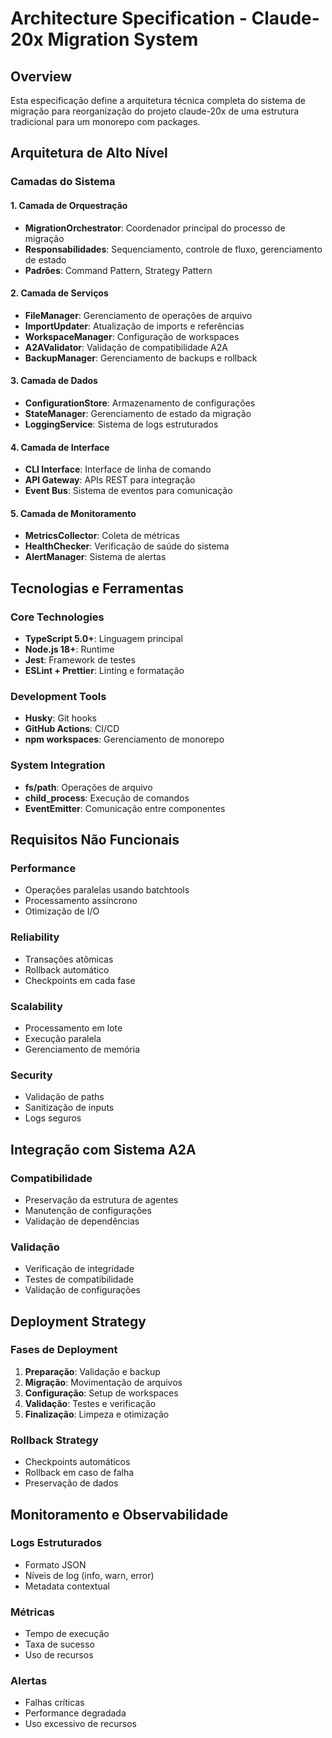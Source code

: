 # Architecture Specification - Claude-20x Migration System

## Overview
Esta especificação define a arquitetura técnica completa do sistema de migração para reorganização do projeto claude-20x de uma estrutura tradicional para um monorepo com packages.

## Arquitetura de Alto Nível

### Camadas do Sistema

#### 1. Camada de Orquestração
- **MigrationOrchestrator**: Coordenador principal do processo de migração
- **Responsabilidades**: Sequenciamento, controle de fluxo, gerenciamento de estado
- **Padrões**: Command Pattern, Strategy Pattern

#### 2. Camada de Serviços
- **FileManager**: Gerenciamento de operações de arquivo
- **ImportUpdater**: Atualização de imports e referências
- **WorkspaceManager**: Configuração de workspaces
- **A2AValidator**: Validação de compatibilidade A2A
- **BackupManager**: Gerenciamento de backups e rollback

#### 3. Camada de Dados
- **ConfigurationStore**: Armazenamento de configurações
- **StateManager**: Gerenciamento de estado da migração
- **LoggingService**: Sistema de logs estruturados

#### 4. Camada de Interface
- **CLI Interface**: Interface de linha de comando
- **API Gateway**: APIs REST para integração
- **Event Bus**: Sistema de eventos para comunicação

#### 5. Camada de Monitoramento
- **MetricsCollector**: Coleta de métricas
- **HealthChecker**: Verificação de saúde do sistema
- **AlertManager**: Sistema de alertas

## Tecnologias e Ferramentas

### Core Technologies
- **TypeScript 5.0+**: Linguagem principal
- **Node.js 18+**: Runtime
- **Jest**: Framework de testes
- **ESLint + Prettier**: Linting e formatação

### Development Tools
- **Husky**: Git hooks
- **GitHub Actions**: CI/CD
- **npm workspaces**: Gerenciamento de monorepo

### System Integration
- **fs/path**: Operações de arquivo
- **child_process**: Execução de comandos
- **EventEmitter**: Comunicação entre componentes

## Requisitos Não Funcionais

### Performance
- Operações paralelas usando batchtools
- Processamento assíncrono
- Otimização de I/O

### Reliability
- Transações atômicas
- Rollback automático
- Checkpoints em cada fase

### Scalability
- Processamento em lote
- Execução paralela
- Gerenciamento de memória

### Security
- Validação de paths
- Sanitização de inputs
- Logs seguros

## Integração com Sistema A2A

### Compatibilidade
- Preservação da estrutura de agentes
- Manutenção de configurações
- Validação de dependências

### Validação
- Verificação de integridade
- Testes de compatibilidade
- Validação de configurações

## Deployment Strategy

### Fases de Deployment
1. **Preparação**: Validação e backup
2. **Migração**: Movimentação de arquivos
3. **Configuração**: Setup de workspaces
4. **Validação**: Testes e verificação
5. **Finalização**: Limpeza e otimização

### Rollback Strategy
- Checkpoints automáticos
- Rollback em caso de falha
- Preservação de dados

## Monitoramento e Observabilidade

### Logs Estruturados
- Formato JSON
- Níveis de log (info, warn, error)
- Metadata contextual

### Métricas
- Tempo de execução
- Taxa de sucesso
- Uso de recursos

### Alertas
- Falhas críticas
- Performance degradada
- Uso excessivo de recursos